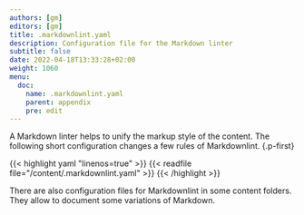 ```yaml
---
authors: [gm]
editors: [gm]
title: .markdownlint.yaml
description: Configuration file for the Markdown linter
subtitle: false
date: 2022-04-18T13:33:28+02:00
weight: 1060
menu:
  doc:
    name: .markdownlint.yaml
    parent: appendix
    pre: edit
---
```


A Markdown linter helps to unify the markup style of the content. The following short configuration changes a few rules of Markdownlint.
{.p-first} <!--more-->

{{< highlight yaml "linenos=true" >}}
{{< readfile file="/content/.markdownlint.yaml" >}}
{{< /highlight >}}

There are also configuration files for Markdownlint in some content folders. They allow to document some variations of Markdown.

[mlint]: https://github.com/DavidAnson/markdownlint "Markdownlint"
